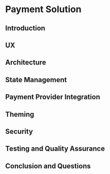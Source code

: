 # Payment Solution

## Introduction

## UX

## Architecture

## State Management

## Payment Provider Integration

## Theming

## Security

## Testing and Quality Assurance

## Conclusion and Questions